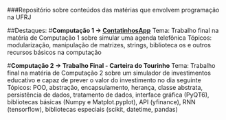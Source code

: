 ###Repositório sobre conteúdos das matérias que envolvem programação na UFRJ

##Destaques:
#**Computação 1 -> [ContatinhosApp](https://github.com/Victor-BM/UFRJ/blob/main/Computação%20I/Atividades/Trabalho%20Final%20-%20ContatinhosApp/Trabalho%20Final%20-%20ContatinhosApp.zip)**
    Tema: Trabalho final na matéria de Computação 1 sobre simular uma agenda telefônica
    Tópicos: modularização, manipulação de matrizes, strings, biblioteca os e outros recursos básicos na computação

#**Computação 2 -> Trabalho Final - Carteira do Tourinho**
    Tema: Trabalho final na matéria de Computação 2 sobre um simulador de investimentos educativo e capaz de prever o valor do investimento no dia seguinte
    Tópicos: POO, abstração, encapsulamento, herança, classe abstrata, persistência de dados, tratamento de dados, interface gráfica (PyQT6),
    bibliotecas básicas (Numpy e Matplot.pyplot), API (yfinance), RNN (tensorflow), bibliotecas especiais (scikit, datetime, pandas)
